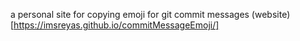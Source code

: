 a personal site for copying emoji for git commit messages 
(website)[https://imsreyas.github.io/commitMessageEmoji/]
